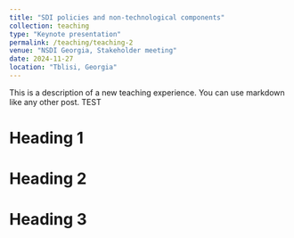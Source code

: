 ```yaml
---
title: "SDI policies and non-technological components"
collection: teaching
type: "Keynote presentation"
permalink: /teaching/teaching-2
venue: "NSDI Georgia, Stakeholder meeting"
date: 2024-11-27
location: "Tblisi, Georgia"
---
```



This is a description of a new teaching experience. You can use markdown like any other post.
TEST

Heading 1
======

Heading 2
======

Heading 3
======
